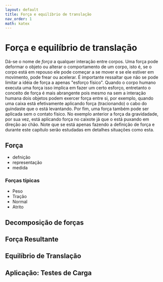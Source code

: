 ```yaml
---
layout: default
title: Força e equilíbrio de translação
nav_order: 1
math: katex
---
```


# Força e equilíbrio de translação
Dá-se o nome de _força_ a qualquer interação entre corpos. Uma força pode deformar o objeto ou alterar o comportamento de um corpo, isto é, se o corpo está em repouso ele pode começar a se mover e se ele estiver em movimento, pode frear ou acelerar. É importante ressaltar que não se pode limitar a idéia de força a apenas "esforço físico". Quando o corpo humano executa uma força isso implica em fazer um certo esforço, entretanto o conceito de força é mais abrangente pois mesmo na sem a interação humana dois objetos podem exercer força entre si, por exemplo, quando uma caixa está efetivamente aplicando força (tracionando) o cabo do guindaste que o está levantando. Por fim, uma força também pode ser aplicada sem o contato físico. No exemplo anterior a força da gravidadade, por sua vez, está aplicando força no caixote já que o está puxando em direção ao chão. Note que se está apenas fazendo a definição de força e durante este capítulo serão estudadas em detalhes situações como esta.



 ## Força
 - defnição
 - representação
 - medida
 ### Forças típicas
 - Peso
 - Tração
 - Normal
 - Atrito
 ## Decomposição de forças
 ## Força Resultante
 ## Equilíbrio de Translação
 ## Aplicação: Testes de Carga
